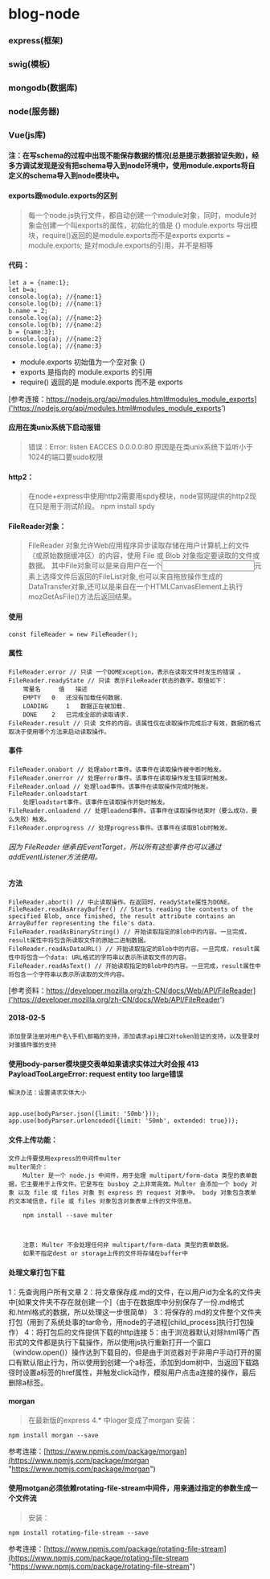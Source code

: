 # blog-node

### express(框架)
### swig(模板)
### mongodb(数据库)
### node(服务器)
### Vue(js库)

#### 注：在写schema的过程中出现不能保存数据的情况(总是提示数据验证失败)，经多方调试发现是没有把schema导入到node环境中，使用module.exports将自定义的schema导入到node模块中。


#### exports跟module.exports的区别
> 每一个node.js执行文件，都自动创建一个module对象，同时，module对象会创建一个叫exports的属性，初始化的值是 {}
> module.exports 导出模块，require()返回的是module.exports而不是exports
> exports = module.exports; 是对module.exports的引用，并不是相等
	
#### 代码：
	let a = {name:1};
	let b=a;
	console.log(a); //{name:1}
	console.log(b); //{name:1}
	b.name = 2;
	console.log(a); //{name:2}
	console.log(b); //{name:2}
	b = {name:3};
	console.log(a); //{name:2}
	console.log(a); //{name:3}

* module.exports 初始值为一个空对象 {}
* exports 是指向的 module.exports 的引用
* require() 返回的是 module.exports 而不是 exports

[参考连接：https://nodejs.org/api/modules.html#modules_module_exports]('https://nodejs.org/api/modules.html#modules_module_exports')


#### 应用在类unix系统下启动报错
> 错误：Error: listen EACCES 0.0.0.0:80
> 原因是在类unix系统下监听小于1024的端口要sudo权限

#### http2：
> 在node+express中使用http2需要用spdy模块，node官网提供的http2现在只是用于测试阶段。
    npm install spdy


#### FileReader对象：
> FileReader 对象允许Web应用程序异步读取存储在用户计算机上的文件（或原始数据缓冲区）的内容，使用 File 或 Blob 对象指定要读取的文件或数据。
> 其中File对象可以是来自用户在一个<input>元素上选择文件后返回的FileList对象,也可以来自拖放操作生成的 DataTransfer对象,还可以是来自在一个HTMLCanvasElement上执行mozGetAsFile()方法后返回结果。

#### 使用
    const fileReader = new FileReader();

#### 属性
    FileReader.error // 只读 一个DOMException，表示在读取文件时发生的错误 。
    FileReader.readyState // 只读 表示FileReader状态的数字。取值如下：
        常量名 	值 	描述
        EMPTY 	0 	还没有加载任何数据.
        LOADING 	1 	数据正在被加载.
        DONE 	2 	已完成全部的读取请求.
    FileReader.result // 只读 文件的内容。该属性仅在读取操作完成后才有效，数据的格式取决于使用哪个方法来启动读取操作。
#### 事件
    FileReader.onabort // 处理abort事件。该事件在读取操作被中断时触发。
    FileReader.onerror // 处理error事件。该事件在读取操作发生错误时触发。
    FileReader.onload // 处理load事件。该事件在读取操作完成时触发。
    FileReader.onloadstart
        处理loadstart事件。该事件在读取操作开始时触发。
    FileReader.onloadend // 处理loadend事件。该事件在读取操作结束时（要么成功，要么失败）触发。
    FileReader.onprogress // 处理progress事件。该事件在读取Blob时触发。
###### 因为 FileReader 继承自EventTarget，所以所有这些事件也可以通过addEventListener方法使用。

#### 方法
    FileReader.abort() // 中止读取操作。在返回时，readyState属性为DONE。
    FileReader.readAsArrayBuffer() // Starts reading the contents of the specified Blob, once finished, the result attribute contains an ArrayBuffer representing the file's data.
    FileReader.readAsBinaryString() // 开始读取指定的Blob中的内容。一旦完成，result属性中将包含所读取文件的原始二进制数据。
    FileReader.readAsDataURL() // 开始读取指定的Blob中的内容。一旦完成，result属性中将包含一个data: URL格式的字符串以表示所读取文件的内容。
    FileReader.readAsText() // 开始读取指定的Blob中的内容。一旦完成，result属性中将包含一个字符串以表示所读取的文件内容。
    
 [参考资料：https://developer.mozilla.org/zh-CN/docs/Web/API/FileReader]('https://developer.mozilla.org/zh-CN/docs/Web/API/FileReader')

#### 2018-02-5
    添加登录注册对用户名\手机\邮箱的支持，添加请求api接口对token验证的支持，以及登录时对骓插件骓的支持


#### 使用body-parser模块提交表单如果请求实体过大时会报 413 PayloadTooLargeError: request entity too large错误
    解决办法：设置请求实体大小


    app.use(bodyParser.json({limit: '50mb'}));
    app.use(bodyParser.urlencoded({limit: '50mb', extended: true}));


#### 文件上传功能：
    文件上传要使用express的中间件multer
    multer简介：
        Multer 是一个 node.js 中间件，用于处理 multipart/form-data 类型的表单数据，它主要用于上传文件。它是写在 busboy 之上非常高效。Multer 会添加一个 body 对象 以及 file 或 files 对象 到 express 的 request 对象中。 body 对象包含表单的文本域信息，file 或 files 对象包含对象表单上传的文件信息。

        npm install --save multer



        注意: Multer 不会处理任何非 multipart/form-data 类型的表单数据。
        如果不指定dest or storage上传的文件将存储在buffer中


#### 处理文章打包下载
1：先查询用户所有文章
2：将文章保存成.md的文件，在以用户id为全名的文件夹中[如果文件夹不存在就创建一个]（由于在数据库中分别保存了一份.md格式和.html格式的数据，所以处理这一步很简单）
3：将保存的.md的文件整个文件夹打包（用到了系统处事的tar命令，用node的子进程[child_process]执行打包操作）
4：将打包后的文件提供下载的http连接
5：由于浏览器默认对除html等广西形式的文件都是执行下载操作，所以使用js执行重新打开一个窗口（window.open()）操作达到下载目的，但是由于浏览器对于非用户手动打开的窗口有默认阻止行为，所以使用到创建一个a标签，添加到dom树中，当返回下载路径时设置a标签的href属性，并触发click动作，模拟用户点击a连接的操作，最后删除a标签。

#### morgan
> 在最新版的express 4.* 中loger变成了morgan
> 安装：

    npm install morgan --save

参考连接：[https://www.npmjs.com/package/morgan](https://www.npmjs.com/package/morgan "https://www.npmjs.com/package/morgan")

#### 使用motgan必须依赖rotating-file-stream中间件，用来通过指定的参数生成一个文件流
> 安装：

    npm install rotating-file-stream --save

参考连接：[https://www.npmjs.com/package/rotating-file-stream](https://www.npmjs.com/package/rotating-file-stream "https://www.npmjs.com/package/rotating-file-stream")